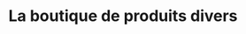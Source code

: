 ---
title: "La boutique de produits divers"
url: /koyama/la-boutique-de-produits-divers/
shop: commodité
---